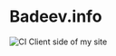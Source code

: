 # Badeev.info
![CI](https://github.com/DmitriyBadeev/badeev.info/workflows/CI/badge.svg)
Client side of my site

